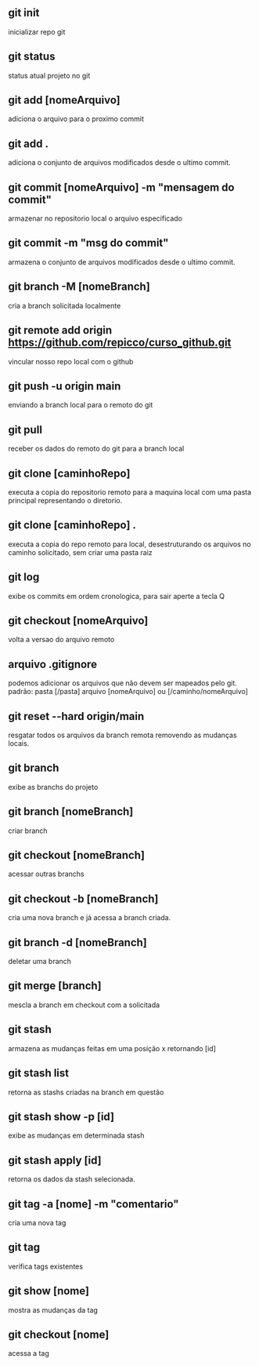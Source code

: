 ## git init
inicializar repo git

## git status
status atual projeto no git

## git add [nomeArquivo]
adiciona o arquivo para o proximo commit

## git add .
adiciona o conjunto de arquivos modificados desde o ultimo commit.

## git commit [nomeArquivo] -m "mensagem do commit"
armazenar no repositorio local o arquivo especificado

## git commit -m "msg do commit"
armazena o conjunto de arquivos modificados desde o ultimo commit.

## git branch -M [nomeBranch]
cria a branch solicitada localmente

## git remote add origin https://github.com/repicco/curso_github.git
vincular nosso repo local com o github

## git push -u origin main
enviando a branch local para o remoto do git

## git pull
receber os dados do remoto do git para a branch local

## git clone [caminhoRepo]
executa a copia do repositorio remoto para a maquina local com uma pasta principal representando o diretorio.

## git clone [caminhoRepo] .
executa a copia do repo remoto para local, desestruturando os arquivos no caminho solicitado, sem criar uma pasta raiz

## git log
exibe os commits em ordem cronologica, para sair aperte a tecla Q

## git checkout [nomeArquivo]
volta a versao do arquivo remoto

## arquivo .gitignore
podemos adicionar os arquivos que não devem ser mapeados pelo git.
padrão: pasta [/pasta] arquivo [nomeArquivo] ou [/caminho/nomeArquivo]

## git reset --hard origin/main
resgatar todos os arquivos da branch remota removendo as mudanças locais.

## git branch
exibe as branchs do projeto

## git branch [nomeBranch]
criar branch

## git checkout [nomeBranch]
acessar outras branchs

## git checkout -b [nomeBranch]
cria uma nova branch e já acessa a branch criada.

## git branch -d [nomeBranch]
deletar uma branch

## git merge [branch]
mescla a branch em checkout com a solicitada

## git stash
armazena as mudanças feitas em uma posição x retornando [id]

## git stash list
retorna as stashs criadas na branch em questão

## git stash show -p [id]
exibe as mudanças em determinada stash

## git stash apply [id]
retorna os dados da stash selecionada.

## git tag -a [nome] -m "comentario"
cria uma nova tag

## git tag
verifica tags existentes

## git show [nome]
mostra as mudanças da tag

## git checkout [nome]
acessa a tag

